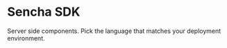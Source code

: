 Sencha SDK
====

Server side components.  Pick the language that matches your deployment environment. 